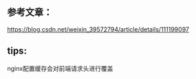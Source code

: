 ## 参考文章：
https://blog.csdn.net/weixin_39572794/article/details/111199097

## tips:
nginx配置缓存会对前端请求头进行覆盖